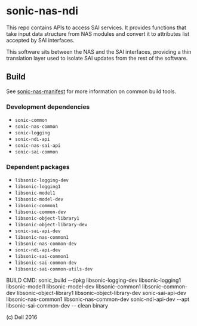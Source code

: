 # sonic-nas-ndi
This repo contains APIs to access SAI services. It provides functions that take input data structure from NAS modules and convert it to attributes list accepted by SAI interfaces.

This software sits between the NAS and the SAI interfaces, providing a thin translation layer used to isolate SAI updates from the rest of the software.

## Build
See [sonic-nas-manifest](https://github.com/Azure/sonic-nas-manifest) for more information on common build tools.

### Development dependencies
* `sonic-common`
* `sonic-nas-common`
* `sonic-logging`
* `sonic-ndi-api`
* `sonic-nas-sai-api`
* `sonic-sai-common`

### Dependent packages
* `libsonic-logging-dev`
* `libsonic-logging1`
* `libsonic-model1` 
* `libsonic-model-dev` 
* `libsonic-common1`
* `libsonic-common-dev`
* `libsonic-object-library1`
* `libsonic-object-library-dev`
* `sonic-sai-api-dev`
* `libsonic-nas-common1`
* `libsonic-nas-common-dev` 
* `sonic-ndi-api-dev`
* `libsonic-sai-common1`
* `libsonic-sai-common-dev` 
* `libsonic-sai-common-utils-dev` 

BUILD CMD: sonic_build --dpkg libsonic-logging-dev libsonic-logging1 libsonic-model1 libsonic-model-dev libsonic-common1 libsonic-common-dev libsonic-object-library1 libsonic-object-library-dev sonic-sai-api-dev libsonic-nas-common1 libsonic-nas-common-dev sonic-ndi-api-dev --apt libsonic-sai-common-dev -- clean binary

(c) Dell 2016
